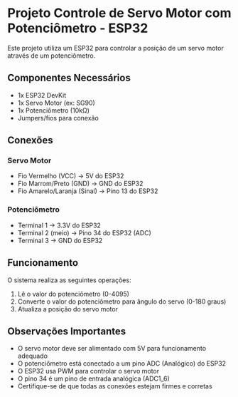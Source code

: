 # Projeto Controle de Servo Motor com Potenciômetro - ESP32

Este projeto utiliza um ESP32 para controlar a posição de um servo motor através de um potenciômetro.

## Componentes Necessários

- 1x ESP32 DevKit
- 1x Servo Motor (ex: SG90)
- 1x Potenciômetro (10kΩ)
- Jumpers/fios para conexão

## Conexões

### Servo Motor
- Fio Vermelho (VCC) → 5V do ESP32
- Fio Marrom/Preto (GND) → GND do ESP32
- Fio Amarelo/Laranja (Sinal) → Pino 13 do ESP32

### Potenciômetro
- Terminal 1 → 3.3V do ESP32
- Terminal 2 (meio) → Pino 34 do ESP32 (ADC)
- Terminal 3 → GND do ESP32

## Funcionamento

O sistema realiza as seguintes operações:
1. Lê o valor do potenciômetro (0-4095)
2. Converte o valor do potenciômetro para ângulo do servo (0-180 graus)
3. Atualiza a posição do servo motor

## Observações Importantes

- O servo motor deve ser alimentado com 5V para funcionamento adequado
- O potenciômetro está conectado a um pino ADC (Analógico) do ESP32
- O ESP32 usa PWM para controlar o servo motor
- O pino 34 é um pino de entrada analógica (ADC1_6)
- Certifique-se de que todas as conexões estejam firmes e corretas 